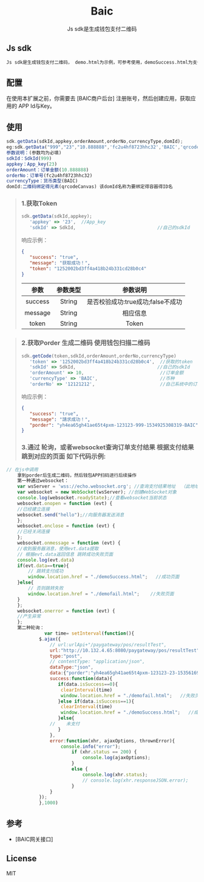 
<h1 align="center">Baic</h1>

<p align="center">Js sdk是生成钱包支付二维码</p>

## Js sdk

```sh
Js sdk是生成钱包支付二维码， demo.html为示例，可参考使用，demoSuccess.html为支付成功页面。
```
## 配置

在使用本扩展之前，你需要去 [BAIC商户后台] 注册账号，然后创建应用，获取应用的 APP Id与Key。

## 使用

```js
sdk.getData(sdkId,appkey,orderAmount,orderNo,currencyType,domId);
eg:sdk.getData("999","23","10.888888",'fc2u4hf8723hhc32','BAIC','qrcodeCanvas');
参数说明：(参数均为必填)
sdkId：SdkId(999) 
appkey：App_key(23)  
orderAmount：订单金额(10.888888) 
orderNo：订单号(fc2u4hf8723hhc32) 
currencyType：货币类型(BAIC) 
domId:二维码绑定得元素(qrcodeCanvas) 该domId名称为要绑定得容器得ID名
```

>###    1.获取Token
>
>```js
>sdk.getData(sdkId,appkey);
>    'appkey' => '23',  //App_key
>    'sdkId' => SdkId,                              //自己的sdkId
>```
>响应示例：
>
>```json
>{
>    "success": "true",
>    "message": "获取成功！",
>    "token": "1252002bd3ff4a418b24b331cd28b0c4"
>}
>```
>|参数|参数类型|参数说明|
>|:---:|:---:|:---:|
>|success|String|是否校验成功:true成功;false不成功|
>|message|String|相应信息|
>|token|String|Token|

>###    2.获取Porder 生成二维码  使用钱包扫描二维码
>
>```js
>sdk.getCode(token,sdkId,orderAmount,orderNo,currencyType)
>    'token' => '1252002bd3ff4a418b24b331cd28b0c4',  //获取的token
>    'sdkId' => SdkId,                              //自己的sdkId
>    'orderAmount' => 10,                            //订单金额
>    'currencyType' => 'BAIC',                       //币种
>    'orderNo' => '12121212',                        //自己系统中的订单号
>```
>响应示例：
>
>```json
>{
>    "success": "true",
>    "message": "請求成功！",
>    "porder": "yh4ea65gh41ae65t4pxm-123123-999-1534925308319-BAIC"
>}
>```
>###    3.通过 轮询，或者websocket查询订单支付结果 根据支付结果跳到对应的页面   如下代码示例:  
```js
// 在js中调用
    拿到porder后生成二维码，然后钱包APP扫码进行后续操作
    第一种通过websocket：
    var wsServer = 'wss://echo.websocket.org'; //查询支付结果地址  （此地址为现为demo地址实际地址应以实际地址调用）
    var websocket = new WebSocket(wsServer); //创建WebSocket对象
    console.log(websocket.readyState);//查看websocket当前状态
    websocket.onopen = function (evt) {
    //已经建立连接
    websocket.send("hello");//向服务器发送消息
    };
    websocket.onclose = function (evt) {
    //已经关闭连接
    };
    websocket.onmessage = function (evt) {
    //收到服务器消息，使用evt.data提取
    // 根据evt.data返回信息 跳转成功失败页面
    console.log(evt.data)
    if(evt.data==true){
        // 跳转支付成功      
        window.location.href = "./demoSuccess.html";   //成功页面
    }else{
        // 否则跳转失败
        window.location.href = "./demofail.html";    //失败页面
    }
    };
    websocket.onerror = function (evt) {
    //产生异常
    }; 
    第二种轮询：
              var time= setInterval(function(){
            $.ajax({
                // url:urlApi+"/paygateway/pos/resultTest",
                url:"http://10.132.4.65:8080/paygateway/pos/resultTest",// 查询支付结果地址  （此地址为现为demo地址实际地址应以实际地址调用）
                type:"post",
                // contentType: "application/json",
                dataType:"json",
                data:{"porder":"yh4ea65gh41ae65t4pxm-123123-23-1535616938658"},
                success:function(data){
                   if(data.isSuccess==0){
                    clearInterval(time)
                    window.location.href = "./demofail.html";   //失败页面
                   }else if(data.isSuccess==1){
                    clearInterval(time)
                    window.location.href = "./demoSuccess.html";   //成功页面
                   }else{
                //    未支付
                   }
                },
                error:function(xhr, ajaxOptions, thrownError){
                    console.info("error");
                        if (xhr.status == 200) {
                            console.log(ajaxOptions);
                        }
                        else {
                            console.log(xhr.status);
                            // console.log(xhr.responseJSON.error);
                        }
                }
            });
            },1000)


```


## 参考
- [BAIC网关接口]

## License

MIT






